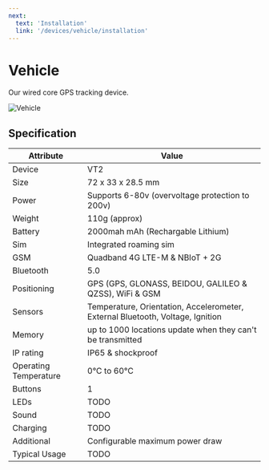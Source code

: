 ```yaml
---
next:
  text: 'Installation'
  link: '/devices/vehicle/installation'
---
```


# Vehicle

Our wired core GPS tracking device.

![Vehicle](https://lightbug.io/images/product-front/LB-DEV-VT2_hu8c2874194884c59d2a3ac51d539313f6_135807_150x225_fit_q75_h2_box_2.webp)

## Specification

| Attribute             | Value                                                                          |
| --------------------- | ------------------------------------------------------------------------------ |
| Device                | VT2                                                                            |
| Size                  | 72 x 33 x 28.5 mm                                                              |
| Power                 | Supports 6-80v (overvoltage protection to 200v)                                |
| Weight                | 110g (approx)                                                                  |
| Battery               | 2000mah mAh (Rechargable Lithium)                                              |
| Sim                   | Integrated roaming sim                                                         |
| GSM                   | Quadband 4G LTE-M & NBIoT + 2G                                                 |
| Bluetooth             | 5.0                                                                            |
| Positioning           | GPS (GPS, GLONASS, BEIDOU, GALILEO & QZSS), WiFi & GSM                         |
| Sensors               | Temperature, Orientation, Accelerometer, External Bluetooth, Voltage, Ignition |
| Memory                | up to 1000 locations update when they can't be transmitted                     |
| IP rating             | IP65 & shockproof                                                              |
| Operating Temperature | 0°C to 60°C                                                                    |
| Buttons               | 1                                                                              |
| LEDs                  | TODO                                                                           |
| Sound                 | TODO                                                                           |
| Charging              | TODO                                                                           |
| Additional            | Configurable maximum power draw                                                |
| Typical Usage         | TODO                                                                           |
